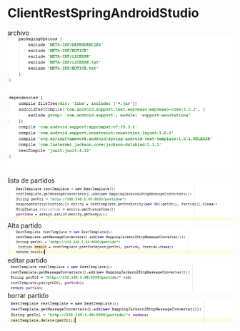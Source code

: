 # ClientRestSpringAndroidStudio
archivo
<br>
![alt text](https://github.com/muqui/ClientRestSpringAndroidStudio/blob/master/gradle.png)
<br>

lista de partidos 
![alt text](https://github.com/muqui/ClientRestSpringAndroidStudio/blob/master/list.png)
Alta partido
![alt text](https://github.com/muqui/ClientRestSpringAndroidStudio/blob/master/insertar.png)
editar partido
![alt text](https://github.com/muqui/ClientRestSpringAndroidStudio/blob/master/editar.png)
borrar partido
![alt text](https://github.com/muqui/ClientRestSpringAndroidStudio/blob/master/borrar.png)
